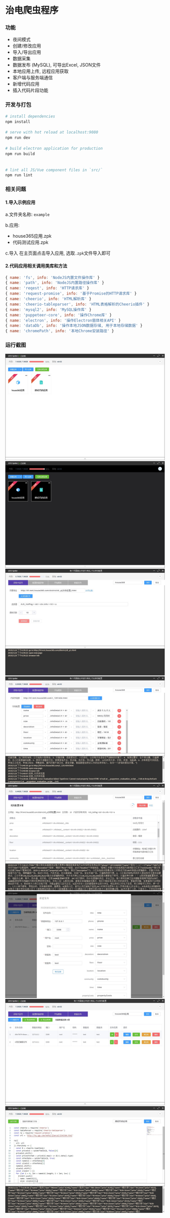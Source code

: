 # 治电爬虫程序

### 功能

 - 夜间模式
 - 创建/修改应用
 - 导入/导出应用
 - 数据采集
 - 数据发布 (MySQL), 可导出Excel, JSON文件
 - 本地应用上传, 远程应用获取
 - 客户端与服务端通信
 - 新增代码应用
 - 插入代码片段功能

### 开发与打包

``` bash
# install dependencies
npm install

# serve with hot reload at localhost:9080
npm run dev

# build electron application for production
npm run build


# lint all JS/Vue component files in `src/`
npm run lint

```

### 相关问题
#### 1.导入示例应用
a.文件夹名称: `example`

b.应用: 

 - house365应用.zpk
 - 代码测试应用.zpk

c.导入
在主页面点击导入应用, 选取`.zpk`文件导入即可


#### 2.代码应用相关调用类库和方法
```javascript
{ name: 'fs', info: 'NodeJS内置文件操作库' }
{ name: 'path', info: 'NodeJS内置路径操作库' }
{ name: 'reqest', info: 'HTTP请求库' }
{ name: 'request-promise', info: '基于Promise的HTTP请求库' }
{ name: 'cheerio', info: 'HTML解析库' }
{ name: 'cheerio-tableparser', info: 'HTML表格解析的Cheerio插件' }
{ name: 'mysql2', info: 'MySQL操作库' }
{ name: 'puppeteer-core', info: '操作Chrome库' }
{ name: 'electron', info: '操作Electron窗体相关API' }
{ name: 'dataDb', info: '操作本地JSON数据存储, 用于本地存储数据' }
{ name: 'chromePath', info: '本地Chrome安装路径' }
```

### 运行截图
![](./imgs/1.jpg)
![](./imgs/7.jpg)
![](./imgs/2.jpg)
![](./imgs/3.jpg)
![](./imgs/4.jpg)
![](./imgs/5.jpg)
![](./imgs/6.jpg)
![](./imgs/8.jpg)
